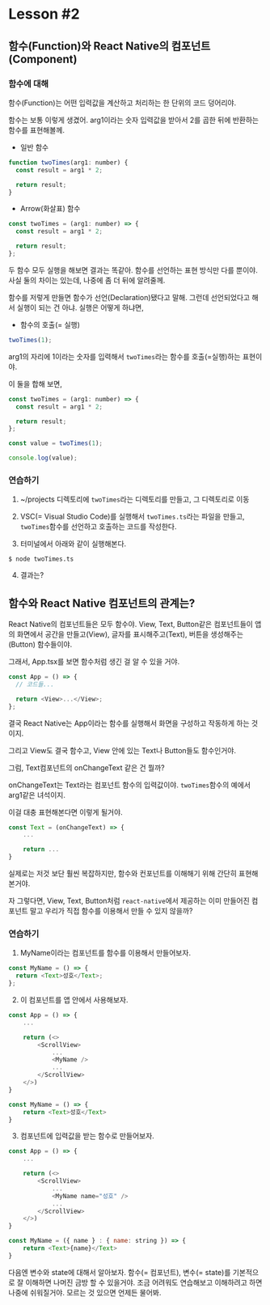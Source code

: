 # Lesson #2

## 함수(Function)와 React Native의 컴포넌트(Component)

### 함수에 대해

함수(Function)는 어떤 입력값을 계산하고 처리하는 한 단위의 코드 덩어리야.

함수는 보통 이렇게 생겼어. arg1이라는 숫자 입력값을 받아서 2를 곱한 뒤에 반환하는 함수를 표현해볼께.

- 일반 함수

```javascript
function twoTimes(arg1: number) {
  const result = arg1 * 2;

  return result;
}
```

- Arrow(화살표) 함수

```javascript
const twoTimes = (arg1: number) => {
  const result = arg1 * 2;

  return result;
};
```

두 함수 모두 실행을 해보면 결과는 똑같아. 함수를 선언하는 표현 방식만 다를 뿐이야. 사실 둘의 차이는 있는데, 나중에 좀 더 뒤에 알려줄께.

함수를 저렇게 만들면 함수가 선언(Declaration)됐다고 말해. 그런데 선언되었다고 해서 실행이 되는 건 아냐. 실행은 어떻게 하냐면,

- 함수의 호출(= 실행)

```javascript
twoTimes(1);
```

arg1의 자리에 1이라는 숫자를 입력해서 `twoTimes`라는 함수를 호출(=실행)하는 표현이야.

이 둘을 합해 보면,

```javascript
const twoTimes = (arg1: number) => {
  const result = arg1 * 2;

  return result;
};

const value = twoTimes(1);

console.log(value);
```

### **연습하기**

1. ~/projects 디렉토리에 `twoTimes`라는 디렉토리를 만들고, 그 디렉토리로 이동

2. VSC(= Visual Studio Code)를 실행해서 `twoTimes.ts`라는 파일을 만들고, `twoTimes`함수를 선언하고 호출하는 코드를 작성한다.

3. 터미널에서 아래와 같이 실행해본다.

```shell
$ node twoTimes.ts
```

4. 결과는?

## 함수와 React Native 컴포넌트의 관계는?

React Native의 컴포넌트들은 모두 함수야. View, Text, Button같은 컴포넌트들이 앱의 화면에서 공간을 만들고(View), 글자를 표시해주고(Text), 버튼을 생성해주는(Button) 함수들이야.

그래서, App.tsx를 보면 함수처럼 생긴 걸 알 수 있을 거야.

```js
const App = () => {
  // 코드들...

  return <View>...</View>;
};
```

결국 React Native는 App이라는 함수를 실행해서 화면을 구성하고 작동하게 하는 것이지.

그리고 View도 결국 함수고, View 안에 있는 Text나 Button들도 함수인거야.

그럼, Text컴포넌트의 onChangeText 같은 건 뭘까?

onChangeText는 Text라는 컴포넌트 함수의 입력값이야. `twoTimes`함수의 예에서 arg1같은 녀석이지.

이걸 대충 표현해본다면 이렇게 될거야.

```js
const Text = (onChangeText) => {
    ...

    return ...
}
```

실제로는 저것 보단 훨씬 복잡하지만, 함수와 컨포넌트를 이해해기 위해 간단히 표현해본거야.

자 그렇다면, View, Text, Button처럼 `react-native`에서 제공하는 이미 만들어진 컴포넌트 말고 우리가 직접 함수를 이용해서 만들 수 있지 않을까?

### **연습하기**

1. MyName이라는 컴포넌트를 함수를 이용해서 만들어보자.

```js
const MyName = () => {
  return <Text>성호</Text>;
};
```

2. 이 컴포넌트를 앱 안에서 사용해보자.

```js
const App = () => {
    ...

    return (<>
        <ScrollView>
            ...
            <MyName />
            ...
        </ScrollView>
    </>)
}

const MyName = () => {
    return <Text>성호</Text>
}
```

3. 컴포넌트에 입력값을 받는 함수로 만들어보자.

```js
const App = () => {
    ...

    return (<>
        <ScrollView>
            ...
            <MyName name="성호" />
            ...
        </ScrollView>
    </>)
}

const MyName = ({ name } : { name: string }) => {
    return <Text>{name}</Text>
}
```

다음엔 변수와 state에 대해서 알아보자. 함수(= 컴포넌트), 변수(= state)를 기본적으로 잘 이해하면 나머진 금방 할 수 있을거야. 조금 어려워도 연습해보고 이해하려고 하면 나중에 쉬워질거야. 모르는 것 있으면 언제든 물어봐.
